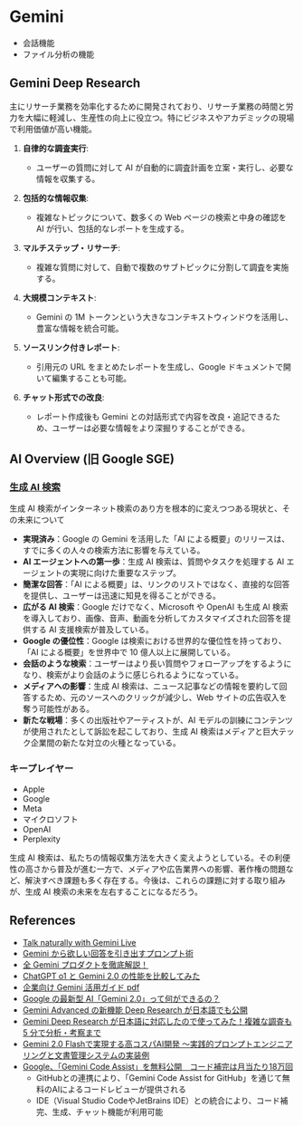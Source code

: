 # Gemini

- 会話機能
- ファイル分析の機能

## Gemini Deep Research

主にリサーチ業務を効率化するために開発されており、リサーチ業務の時間と労力を大幅に軽減し、生産性の向上に役立つ。特にビジネスやアカデミックの現場で利用価値が高い機能。

1. **自律的な調査実行**:

   - ユーザーの質問に対して AI が自動的に調査計画を立案・実行し、必要な情報を収集する。

2. **包括的な情報収集**:

   - 複雑なトピックについて、数多くの Web ページの検索と中身の確認を AI が行い、包括的なレポートを生成する。

3. **マルチステップ・リサーチ**:

   - 複雑な質問に対して、自動で複数のサブトピックに分割して調査を実施する。

4. **大規模コンテキスト**:

   - Gemini の 1M トークンという大きなコンテキストウィンドウを活用し、豊富な情報を統合可能。

5. **ソースリンク付きレポート**:

   - 引用元の URL をまとめたレポートを生成し、Google ドキュメントで開いて編集することも可能。

6. **チャット形式での改良**:
   - レポート作成後も Gemini との対話形式で内容を改良・追記できるため、ユーザーは必要な情報をより深掘りすることができる。

## AI Overview (旧 Google SGE)

### [生成 AI 検索](https://www.technologyreview.jp/s/352931/generative-ai-search-10-breakthrough-technologies-2025/)

生成 AI 検索がインターネット検索のあり方を根本的に変えつつある現状と、その未来について

- **実現済み**：Google の Gemini を活用した「AI による概要」のリリースは、すでに多くの人々の検索方法に影響を与えている。
- **AI エージェントへの第一歩**：生成 AI 検索は、質問やタスクを処理する AI エージェントの実現に向けた重要なステップ。
- **簡潔な回答**：「AI による概要」は、リンクのリストではなく、直接的な回答を提供し、ユーザーは迅速に知見を得ることができる。
- **広がる AI 検索**：Google だけでなく、Microsoft や OpenAI も生成 AI 検索を導入しており、画像、音声、動画を分析してカスタマイズされた回答を提供する AI 支援検索が普及している。
- **Google の優位性**：Google は検索における世界的な優位性を持っており、「AI による概要」を世界中で 10 億人以上に展開している。
- **会話のような検索**：ユーザーはより長い質問やフォローアップをするようになり、検索がより会話のように感じられるようになっている。
- **メディアへの影響**：生成 AI 検索は、ニュース記事などの情報を要約して回答するため、元のソースへのクリックが減少し、Web サイトの広告収入を奪う可能性がある。
- **新たな戦場**：多くの出版社やアーティストが、AI モデルの訓練にコンテンツが使用されたとして訴訟を起こしており、生成 AI 検索はメディアと巨大テック企業間の新たな対立の火種となっている。

### キープレイヤー

- Apple
- Google
- Meta
- マイクロソフト
- OpenAI
- Perplexity

生成 AI 検索は、私たちの情報収集方法を大きく変えようとしている。その利便性の高さから普及が進む一方で、メディアや広告業界への影響、著作権の問題など、解決すべき課題も多く存在する。今後は、これらの課題に対する取り組みが、生成 AI 検索の未来を左右することになるだろう。

## References

- [Talk naturally with Gemini Live](https://support.google.com/gemini/answer/15274899)
- [Gemini から欲しい回答を引き出すプロンプト術](https://note.com/google_gemini/n/n60a9c426694e)
- [全 Gemini プロダクトを徹底解説！](https://blog.g-gen.co.jp/entry/gemini-product-explained)
- [ChatGPT o1 と Gemini 2.0 の性能を比較してみた](https://note.com/it_navi/n/nb14063a4f6e0)
- [企業向け Gemini 活用ガイド pdf](../images/pdf/GeminiforBusiness_Handbook202406_eBook.pdf)
- [Google の最新型 AI「Gemini 2.0」って何ができるの？](https://www.lifehacker.jp/article/2412-google-announced-efficient-new-gemini/)
- [Gemini Advanced の新機能 Deep Research が日本語でも公開](https://blog.google/intl/ja-jp/company-news/technology/gemini-advanced-deep-research/)
- [Gemini Deep Research が日本語に対応したので使ってみた！複雑な調査も 5 分で分析・考察まで](https://www.lifehacker.jp/article/2501-gemini-how-to-deepresearch/)
- [Gemini 2.0 Flashで実現する高コスパAI開発 〜実践的プロンプトエンジニアリングと文書管理システムの実装例](https://speakerdeck.com/erukiti/gemini-2-dot-0-flash-prompt-engineering)
- [Google、「Gemini Code Assist」を無料公開　コード補完は月当たり18万回](https://www.itmedia.co.jp/aiplus/articles/2502/26/news125.html)
  - GitHubとの連携により、「Gemini Code Assist for GitHub」を通じて無料のAIによるコードレビューが提供される
  - IDE（Visual Studio CodeやJetBrains IDE）との統合により、コード補完、生成、チャット機能が利用可能

